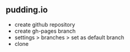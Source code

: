 ## pudding.io

* create github repository
* create gh-pages branch
* settings > branches > set as default branch
* clone


